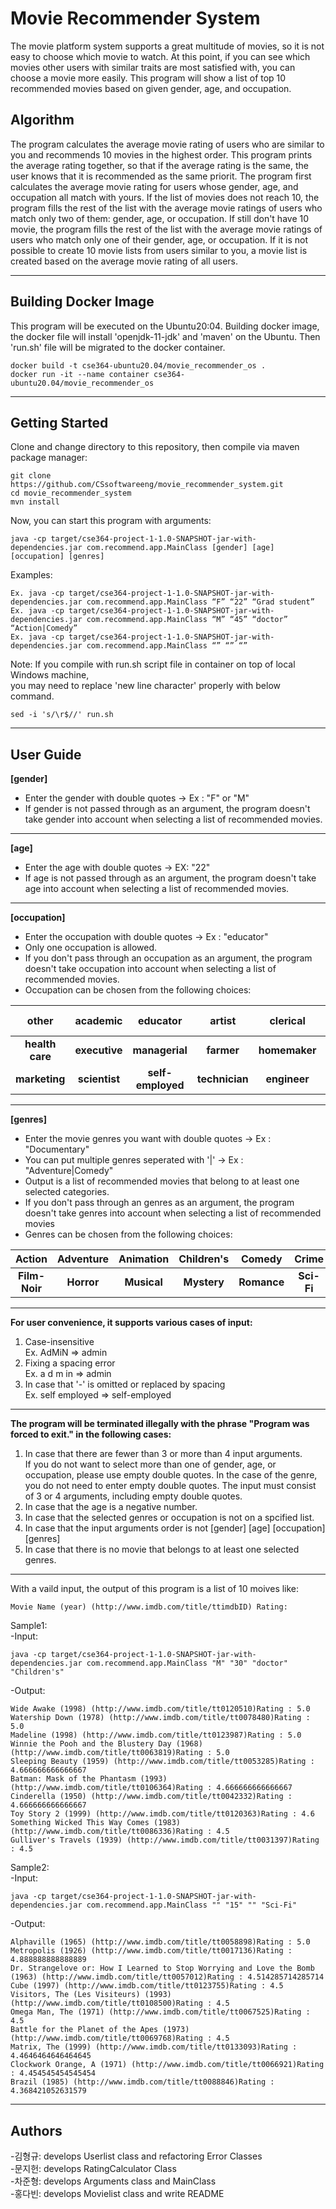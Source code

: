 # Movie Recommender System
The movie platform system supports a great multitude of movies, so it is not easy to choose which movie to watch. At this point, if you can see which movies other users with similar traits are most satisfied with, you can choose a movie more easily. This program will show a list of top 10 recommended movies based on given gender, age, and occupation.


## Algorithm
The program calculates the average movie rating of users who are similar to you and recommends 10 movies in the highest order. This program prints the average rating together, so that if the average rating is the same, the user knows that it is recommended as the same priorit.
The program first calculates the average movie rating for users whose gender, age, and occupation all match with yours. If the list of movies does not reach 10, the program fills the rest of the list with the average movie ratings of users who match only two of them: gender, age, or occupation. If still don't have 10 movie, the program fills the rest of the list with the average movie ratings of users who match only one of their gender, age, or occupation. If it is not possible to create 10 movie lists from users similar to you, a movie list is created based on the average movie rating of all users.

------------------------------------------
## Building Docker Image
This program will be executed on the Ubuntu20:04. Building docker image, the docker file will install 'openjdk-11-jdk' and 'maven' on the Ubuntu. Then 'run.sh' file will be migrated to the docker container.
```
docker build -t cse364-ubuntu20.04/movie_recommender_os .
docker run -it --name container cse364-ubuntu20.04/movie_recommender_os
```
------------------------------------------
## Getting Started
Clone and change directory to this repository, then compile via maven package manager:
```
git clone https://github.com/CSsoftwareeng/movie_recommender_system.git
cd movie_recommender_system
mvn install
```
Now, you can start this program with arguments:
```
java -cp target/cse364-project-1-1.0-SNAPSHOT-jar-with-dependencies.jar com.recommend.app.MainClass [gender] [age] [occupation] [genres]
```
Examples:
```
Ex. java -cp target/cse364-project-1-1.0-SNAPSHOT-jar-with-dependencies.jar com.recommend.app.MainClass “F” “22” “Grad student”
Ex. java -cp target/cse364-project-1-1.0-SNAPSHOT-jar-with-dependencies.jar com.recommend.app.MainClass “M” “45” “doctor” “Action|Comedy”
Ex. java -cp target/cse364-project-1-1.0-SNAPSHOT-jar-with-dependencies.jar com.recommend.app.MainClass “” “” “”
```
Note:
If you compile with run.sh script file in container on top of local Windows machine,<br/>
you may need to replace 'new line character' properly with below command.
```
sed -i 's/\r$//' run.sh
```
------------------------------------------
## User Guide
__[gender]__
- Enter the gender with double quotes -> Ex : "F" or "M"
- If gender is not passed through as an argument, the program doesn't take gender into account when selecting a list of recommended movies.
-----------------------------
__[age]__
- Enter the age with double quotes -> EX: "22"
- If age is not passed through as an argument, the program doesn't take age into account when selecting a list of recommended movies.
-----------------------------
__[occupation]__
- Enter the occupation with double quotes -> Ex : "educator"
- Only one occupation is allowed.
- If you don't pass through an occupation as an argument, the program doesn't take occupation into account when selecting a list of recommended movies.
- Occupation can be chosen from the following choices:<br/>

other | academic | educator | artist | clerical | admin | college | grad student | customer service | doctor
:---: | :---: | :---: | :---: |:---: |:---: |:---: |:---: |:---: |:---:
__health care__ | __executive__ | __managerial__ | __farmer__ | __homemaker__ | __K-12 student__ | __lawyer__ | __programmer__ | __retired__ | __sales__
__marketing__ | __scientist__ | __self-employed__ | __technician__ | __engineer__ | __tradesman__ | __craftsman__ | __unemployed__ | __writer__

-----------------------------
__[genres]__
- Enter the movie genres you want with double quotes -> Ex : "Documentary"
- You can put multiple genres seperated with '|' -> Ex : "Adventure|Comedy"
- Output is a list of recommended movies that belong to at least one selected categories.
- If you don't pass through an genres as an argument, the program doesn't take genres into account when selecting a list of recommended movies
- Genres can be chosen from the following choices:<br/>

Action | Adventure | Animation | Children's | Comedy | Crime | Documentary | Drama | Fantasy
:---: | :---: | :---: | :---: |:---: |:---: |:---: |:---: |:---:
__Film-Noir__ | __Horror__ | __Musical__ | __Mystery__ | __Romance__ | __Sci-Fi__ | __Thriller__ | __War__ | __Western__

-----------------------------
__For user convenience, it supports various cases of input:__
1. Case-insensitive<br/>
Ex. AdMiN => admin
2. Fixing a spacing error<br/>
Ex. a d m in => admin
3. In case that '-' is omitted or replaced by spacing<br/>
Ex. self employed => self-employed
----------------------------
__The program will be terminated illegally with the phrase "Program was forced to exit." in the following cases:__ 
1. In case that there are fewer than 3 or more than 4 input arguments.<br/>
If you do not want to select more than one of gender, age, or occupation, please use empty double quotes. In the case of the genre, you do not need to enter empty double quotes. The input must consist of 3 or 4 arguments, including empty double quotes.
2. In case that the age is a negative number.<br/>
3. In case that the selected genres or occupation is not on a spcified list.<br/>
4. In case that the input arguments order is not [gender] [age] [occupation] [genres]<br/>
5. In case that there is no movie that belongs to at least one selected genres.<br/>
----------------------------
With a vaild input, the output of this program is a list of 10 moives like:
```
Movie Name (year) (http://www.imdb.com/title/ttimdbID) Rating:
```
Sample1:<br/>
  -Input:
  ```
  java -cp target/cse364-project-1-1.0-SNAPSHOT-jar-with-dependencies.jar com.recommend.app.MainClass "M" "30" "doctor" "Children's"
  ```
  -Output:
  ```
  Wide Awake (1998) (http://www.imdb.com/title/tt0120510)Rating : 5.0
  Watership Down (1978) (http://www.imdb.com/title/tt0078480)Rating : 5.0
  Madeline (1998) (http://www.imdb.com/title/tt0123987)Rating : 5.0
  Winnie the Pooh and the Blustery Day (1968) (http://www.imdb.com/title/tt0063819)Rating : 5.0
  Sleeping Beauty (1959) (http://www.imdb.com/title/tt0053285)Rating : 4.666666666666667
  Batman: Mask of the Phantasm (1993) (http://www.imdb.com/title/tt0106364)Rating : 4.666666666666667
  Cinderella (1950) (http://www.imdb.com/title/tt0042332)Rating : 4.666666666666667
  Toy Story 2 (1999) (http://www.imdb.com/title/tt0120363)Rating : 4.6
  Something Wicked This Way Comes (1983) (http://www.imdb.com/title/tt0086336)Rating : 4.5
  Gulliver's Travels (1939) (http://www.imdb.com/title/tt0031397)Rating : 4.5
  ```
Sample2:<br/>
  -Input:
  ```
  java -cp target/cse364-project-1-1.0-SNAPSHOT-jar-with-dependencies.jar com.recommend.app.MainClass "" "15" "" "Sci-Fi"
  ```
  -Output:
  ```
  Alphaville (1965) (http://www.imdb.com/title/tt0058898)Rating : 5.0
  Metropolis (1926) (http://www.imdb.com/title/tt0017136)Rating : 4.888888888888889
  Dr. Strangelove or: How I Learned to Stop Worrying and Love the Bomb (1963) (http://www.imdb.com/title/tt0057012)Rating : 4.514285714285714
  Cube (1997) (http://www.imdb.com/title/tt0123755)Rating : 4.5
  Visitors, The (Les Visiteurs) (1993) (http://www.imdb.com/title/tt0108500)Rating : 4.5
  Omega Man, The (1971) (http://www.imdb.com/title/tt0067525)Rating : 4.5
  Battle for the Planet of the Apes (1973) (http://www.imdb.com/title/tt0069768)Rating : 4.5
  Matrix, The (1999) (http://www.imdb.com/title/tt0133093)Rating : 4.4646464646464645
  Clockwork Orange, A (1971) (http://www.imdb.com/title/tt0066921)Rating : 4.454545454545454
  Brazil (1985) (http://www.imdb.com/title/tt0088846)Rating : 4.368421052631579
  ```

------------------------------------------
## Authors
-김형규: develops Userlist class and refactoring Error Classes<br/>
-문지헌: develops RatingCalculator Class<br/>
-차준형: develops Arguments class and MainClass<br/>
-홍다빈: develops Movielist class and write README
